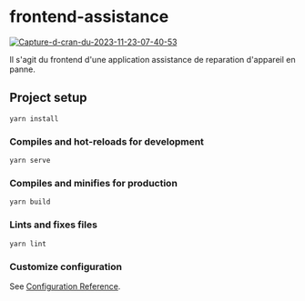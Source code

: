 # frontend-assistance

<a href="https://ibb.co/qWjXtcJ"><img src="https://i.ibb.co/z7xjyB6/Capture-d-cran-du-2023-11-23-07-40-53.png" alt="Capture-d-cran-du-2023-11-23-07-40-53" border="0" /></a><br>

Il s'agit du frontend d'une application assistance de reparation d'appareil en panne.

## Project setup
```
yarn install
```

### Compiles and hot-reloads for development
```
yarn serve
```

### Compiles and minifies for production
```
yarn build
```

### Lints and fixes files
```
yarn lint
```

### Customize configuration
See [Configuration Reference](https://cli.vuejs.org/config/).
